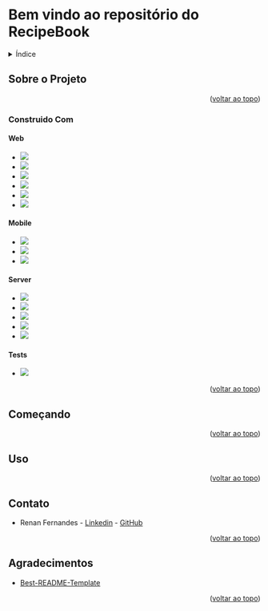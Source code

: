 # Bem vindo ao repositório do RecipeBook
<a name="readme-top"></a>
<details>
  <summary>Índice</summary>
  <ol>
    <li>
      <a href="#sobre-o-projeto">Sobre o Projeto</a>
      <ul>
        <li><a href="#construido-com">Construido Com</a></li>
      </ul>
    </li>
    <li>
      <a href="#começando">Começando</a>
      <ul>
      </ul>
    </li>
    <li><a href="#uso">Uso</a></li>
    <li><a href="#contato">Contato</a></li>
    <li><a href="#agradecimentos">Agradecimentos</a></li>
  </ol>
</details>

## Sobre o Projeto


<p align="right">(<a href="#readme-top">voltar ao topo</a>)</p>

### Construido Com

  #### Web
  * <img src="https://img.shields.io/badge/TypeScript-007ACC?style=for-the-badge&logo=typescript&logoColor=white" />
  * <img src="https://img.shields.io/badge/React-20232A?style=for-the-badge&logo=react&logoColor=61DAFB" />
  * <img src="https://img.shields.io/badge/Next-black?style=for-the-badge&logo=next.js&logoColor=white" />
  * <img src="https://img.shields.io/badge/tailwindcss-%2338B2AC.svg?style=for-the-badge&logo=tailwind-css&logoColor=white" />
  * <img src="https://img.shields.io/badge/-React%20Query-FF4154?style=for-the-badge&logo=react%20query&logoColor=white" />
  * <img src="https://img.shields.io/badge/React%20Hook%20Form-%23EC5990.svg?style=for-the-badge&logo=reacthookform&logoColor=white" />

  #### Mobile
  * <img src="https://img.shields.io/badge/TypeScript-007ACC?style=for-the-badge&logo=typescript&logoColor=white" />
  * <img src="https://img.shields.io/badge/react_native-%2320232a.svg?style=for-the-badge&logo=react&logoColor=%2361DAFB" />
  * <img src="https://img.shields.io/badge/expo-1C1E24?style=for-the-badge&logo=expo&logoColor=#D04A37" />
  
  
  #### Server
  * <img src="https://img.shields.io/badge/TypeScript-007ACC?style=for-the-badge&logo=typescript&logoColor=white" />
  * <img src="https://img.shields.io/badge/Node.js-339933?style=for-the-badge&logo=nodedotjs&logoColor=white" />
  * <img src="https://img.shields.io/badge/express.js-%23404d59.svg?style=for-the-badge&logo=express&logoColor=%2361DAFB" />
  * <img src="https://img.shields.io/badge/MySQL-005C84?style=for-the-badge&logo=mysql&logoColor=white" />
  * <img src="https://img.shields.io/badge/Prisma-3982CE?style=for-the-badge&logo=Prisma&logoColor=white" />
  
  #### Tests
  * <img src="https://img.shields.io/badge/Jest-C21325?style=for-the-badge&logo=jest&logoColor=white" />

  
 
 
<p align="right">(<a href="#readme-top">voltar ao topo</a>)</p>

## Começando


<p align="right">(<a href="#readme-top">voltar ao topo</a>)</p>
 
## Uso

<p align="right">(<a href="#readme-top">voltar ao topo</a>)</p>

## Contato

* Renan Fernandes - [Linkedin](https://www.linkedin.com/in/orenanfernandes/) - [GitHub](https://github.com/RenanFernandess)

<p align="right">(<a href="#readme-top">voltar ao topo</a>)</p>

## Agradecimentos
* [Best-README-Template](https://github.com/othneildrew/Best-README-Template)

<p align="right">(<a href="#readme-top">voltar ao topo</a>)</p>
